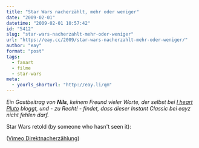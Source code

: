 ```yaml
---
title: "Star Wars nacherzählt, mehr oder weniger"
date: "2009-02-01"
datetime: "2009-02-01 10:57:42"
id: "5412"
slug: "star-wars-nacherzahlt-mehr-oder-weniger"
url: "https://eay.cc/2009/star-wars-nacherzahlt-mehr-oder-weniger/"
author: "eay"
format: "post"
tags:
  - fanart
  - filme
  - star-wars
meta:
  - yourls_shorturl: "http://eay.li/qm"
---
```


_Ein Gastbeitrag von **Nils**, keinem Freund vieler Worte, der selbst bei [I heart Pluto](http://www.iheartpluto.blogspot.com/) bloggt, und - zu Recht! - findet, dass dieser Instant Classic bei eayz nicht fehlen darf._

Star Wars retold (by someone who hasn't seen it):

 ([Vimeo Direktnacherzählung](http://vimeo.com/2809991))

